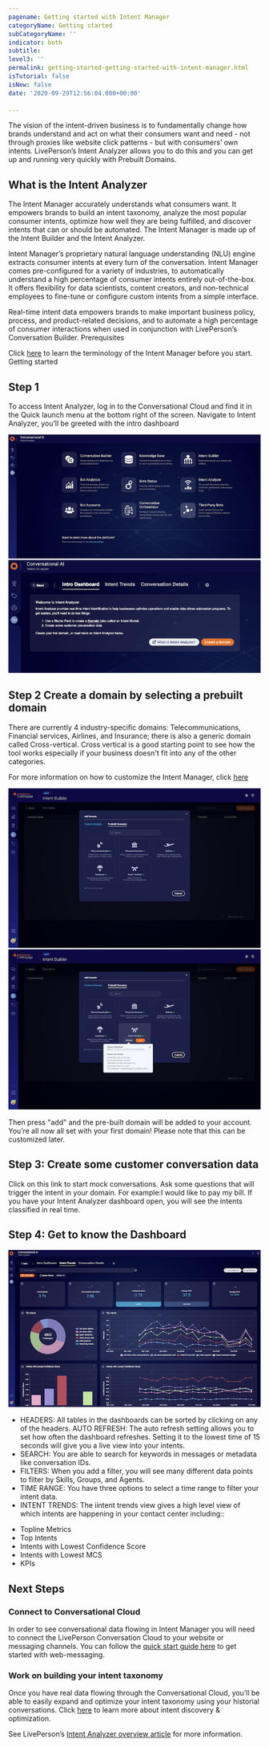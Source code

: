 ```yaml
---
pagename: Getting started with Intent Manager
categoryName: Getting started
subCategoryName: ''
indicator: both
subtitle: 
level3: ''
permalink: getting-started-getting-started-with-intent-manager.html
isTutorial: false
isNew: false
date: '2020-09-29T12:56:04.000+00:00'

---
```


The vision of the intent-driven business is to fundamentally change how brands understand and act on what their consumers want and need - not through proxies like website click patterns - but with consumers’ own intents. LivePerson’s Intent Analyzer allows you to do this and you can get up and running very quickly with Prebuilt Domains.

## What is the Intent Analyzer 
The Intent Manager accurately understands what consumers want. It empowers brands to build an intent taxonomy, analyze the most popular consumer intents, optimize how well they are being fulfilled, and discover intents that can or should be automated. The Intent Manager is made up of the Intent Builder and the Intent Analyzer.

Intent Manager’s proprietary natural language understanding (NLU) engine extracts consumer intents at every turn of the conversation. Intent Manager comes pre-configured for a variety of industries, to automatically understand a high percentage of consumer intents entirely out-of-the-box. It offers flexibility for data scientists, content creators, and non-technical employees to fine-tune or configure custom intents from a simple interface.

Real-time intent data empowers brands to make important business policy, process, and product-related decisions, and to automate a high percentage of consumer interactions when used in conjunction with LivePerson’s Conversation Builder.
Prerequisites

Click [here](https://knowledge.liveperson.com/ai-bots-automation-liveperson-intent-analyzer-overview.html#terminology) to learn the terminology of the Intent Manager before you start.
Getting started

## Step 1
To access Intent Analyzer, log in to the Conversational Cloud and find it in the Quick launch menu at the bottom right of the screen.
Navigate to Intent Analyzer, you’ll be greeted with the intro dashboard

![](img/Getting-started-intent-manager-1.png)
![](img/Getting-started-intent-manager-2.png)

## Step 2 Create a domain by selecting a prebuilt domain

There are currently 4 industry-specific domains: Telecommunications, Financial services, Airlines, and Insurance; there is also a generic domain called Cross-vertical. 
Cross vertical is a good starting point to see how the tool works especially if your business doesn't fit into any of the other categories.

For more information on how to customize the Intent Manager, click [here](https://knowledge.liveperson.com/ai-bots-automation-liveperson-intent-analyzer-overview.html)

![](img/Getting-started-intent-manager-3.png)
![](img/Getting-started-intent-manager-4.png)

Then press "add" and the pre-built domain will be added to your account. 
You’re all now all set with your first domain! Please note that this can be customized later.

## Step 3: Create some customer conversation data
Click on this link to start mock conversations. Ask some questions that will trigger the intent in your domain. For example:I would like to pay my bill.
If you have your Intent Analyzer dashboard open, you will see the intents classified in real time.

## Step 4: Get to know the Dashboard
![](img/Getting-started-intent-manager-5.png)

* HEADERS: All tables in the dashboards can be sorted by clicking on any of the headers.
AUTO REFRESH: The auto refresh setting allows you to set how often the dashboard refreshes. Setting it to the lowest time of 15 seconds will give you a live view into your intents.
* SEARCH: You are able to search for keywords in messages or metadata like conversation IDs.
* FILTERS: When you add a filter, you will see many different data points to filter by Skills, Groups, and Agents.
* TIME RANGE: You have three options to select a time range to filter your intent data.
* INTENT TRENDS: The iintent trends view gives a high level view of which intents are happening in your contact center including::
- Topline Metrics
- Top Intents
- Intents with Lowest Confidence Score
- Intents with Lowest MCS
- KPIs

## Next Steps
### Connect to Conversational Cloud
In order to see conversational data flowing in Intent Manager you will need to connect the LivePerson Conversation Cloud to your website or messaging channels. You can follow the [quick start guide here](https://knowledge.liveperson.com/getting-started-quick-start-guides-web-messaging-quick-start.html) to get started with web-messaging. 

### Work on building your intent taxonomy
Once you have real data flowing through the Conversational Cloud, you’ll be able to easily expand and optimize your intent taxonomy using your historial conversations. Click [here](https://knowledge.liveperson.com/ai-bots-automation-intent-analyzer-dashboard.html#self-service-intent-discovery-and-optimization) to learn more about intent discovery & optimization.

See LivePerson’s [Intent Analyzer overview article](https://knowledge.liveperson.com/ai-bots-automation-liveperson-intent-analyzer-overview.html) for more information. 
